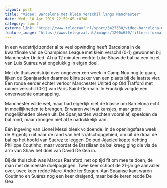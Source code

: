 ```yaml
---
layout: post
title: "Video: Barcelona met klein verschil langs Manchester"
date: Wed, 10 Apr 2019 22:59:45 +0200
category: sport
externe_link: "https://www.telegraaf.nl/sport/3427530/video-barcelona-met-klein-verschil-langs-manchester"
feature_image: "https://www.telegraaf.nl/images/1200x630/filters:format(jpeg):quality(80)/cdn-kiosk-api.telegraaf.nl/8db6da20-5c3d-11e9-b4ef-0217670beecd.jpg"
---
```


<p class="intro">In een wedstrijd zonder al te veel opwinding heeft Barcelona in de kwartfinale van de Champions League met klein verschil (0-1) gewonnen bij Manchester United. Al na 12 minuten werkte Luke Shaw de bal na een inzet van Luis Suárez wat ongelukkig in eigen doel.</p> <p>Met de thuiswedstrijd over ongeveer een week in Camp Nou nog te gaan, lijken de Spanjaarden daarmee bijna zeker van een plaats bij de laatste vier. Een ronde eerder echter verloor Manchester United op Old Trafford met ruimer verschil (0-2) van Paris Saint-Germain. In Frankrijk volgde een onverwachte ontsnapping.</p><p>Manchester wilde wel, maar had eigenlijk niet de klasse om Barcelona echt in moeilijkheden te brengen. Er waren wel wat kansjes, maar grote mogelijkheden bleven uit. De Spanjaarden wachten vooral af, speelden de bal rond, maar drongen niet al te nadrukkelijk aan.</p><p>Eén ingeving van Lionel Messi bleek voldoende. In de openingsfase week de Argentijn uit naar de rand van het strafschopgebied, om uit de draai de bal op het hoofd van Suarez te leggen. De oud-Ajacied kopte richting Philippe Coutinho, maar voordat de Braziliaan de bal kreeg ging die via de arm van Shaw het doel van David De Gea in.</p><p>Bij de thuisclub was Marcus Rashford, net op tijd fit om mee te doen, de man met de meeste doelpogingen. Twee keer schoot de 21-jarige aanvaller over, twee keer redde Marc-André ter Stegen. Aan Spaanse kant waren Coutinho en Suárez nog een keer dreigend, maar beide keren redde De Gea.</p>
